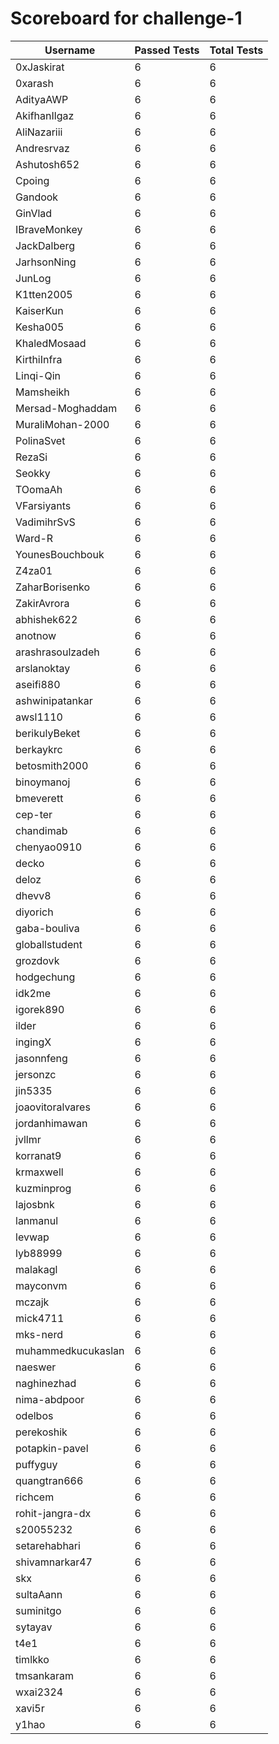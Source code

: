 # Scoreboard for challenge-1
| Username   | Passed Tests | Total Tests |
|------------|--------------|-------------|
| 0xJaskirat | 6 | 6 |
| 0xarash | 6 | 6 |
| AdityaAWP | 6 | 6 |
| AkifhanIlgaz | 6 | 6 |
| AliNazariii | 6 | 6 |
| Andresrvaz | 6 | 6 |
| Ashutosh652 | 6 | 6 |
| Cpoing | 6 | 6 |
| Gandook | 6 | 6 |
| GinVlad | 6 | 6 |
| IBraveMonkey | 6 | 6 |
| JackDalberg | 6 | 6 |
| JarhsonNing | 6 | 6 |
| JunLog | 6 | 6 |
| K1tten2005 | 6 | 6 |
| KaiserKun | 6 | 6 |
| Kesha005 | 6 | 6 |
| KhaledMosaad | 6 | 6 |
| KirthiInfra | 6 | 6 |
| Linqi-Qin | 6 | 6 |
| Mamsheikh | 6 | 6 |
| Mersad-Moghaddam | 6 | 6 |
| MuraliMohan-2000 | 6 | 6 |
| PolinaSvet | 6 | 6 |
| RezaSi | 6 | 6 |
| Seokky | 6 | 6 |
| TOomaAh | 6 | 6 |
| VFarsiyants | 6 | 6 |
| VadimihrSvS | 6 | 6 |
| Ward-R | 6 | 6 |
| YounesBouchbouk | 6 | 6 |
| Z4za01 | 6 | 6 |
| ZaharBorisenko | 6 | 6 |
| ZakirAvrora | 6 | 6 |
| abhishek622 | 6 | 6 |
| anotnow | 6 | 6 |
| arashrasoulzadeh | 6 | 6 |
| arslanoktay | 6 | 6 |
| aseifi880 | 6 | 6 |
| ashwinipatankar | 6 | 6 |
| awsl1110 | 6 | 6 |
| berikulyBeket | 6 | 6 |
| berkaykrc | 6 | 6 |
| betosmith2000 | 6 | 6 |
| binoymanoj | 6 | 6 |
| bmeverett | 6 | 6 |
| cep-ter | 6 | 6 |
| chandimab | 6 | 6 |
| chenyao0910 | 6 | 6 |
| decko | 6 | 6 |
| deloz | 6 | 6 |
| dhevv8 | 6 | 6 |
| diyorich | 6 | 6 |
| gaba-bouliva | 6 | 6 |
| globallstudent | 6 | 6 |
| grozdovk | 6 | 6 |
| hodgechung | 6 | 6 |
| idk2me | 6 | 6 |
| igorek890 | 6 | 6 |
| ilder | 6 | 6 |
| ingingX | 6 | 6 |
| jasonnfeng | 6 | 6 |
| jersonzc | 6 | 6 |
| jin5335 | 6 | 6 |
| joaovitoralvares | 6 | 6 |
| jordanhimawan | 6 | 6 |
| jvllmr | 6 | 6 |
| korranat9 | 6 | 6 |
| krmaxwell | 6 | 6 |
| kuzminprog | 6 | 6 |
| lajosbnk | 6 | 6 |
| lanmanul | 6 | 6 |
| levwap | 6 | 6 |
| lyb88999 | 6 | 6 |
| malakagl | 6 | 6 |
| mayconvm | 6 | 6 |
| mczajk | 6 | 6 |
| mick4711 | 6 | 6 |
| mks-nerd | 6 | 6 |
| muhammedkucukaslan | 6 | 6 |
| naeswer | 6 | 6 |
| naghinezhad | 6 | 6 |
| nima-abdpoor | 6 | 6 |
| odelbos | 6 | 6 |
| perekoshik | 6 | 6 |
| potapkin-pavel | 6 | 6 |
| puffyguy | 6 | 6 |
| quangtran666 | 6 | 6 |
| richcem | 6 | 6 |
| rohit-jangra-dx | 6 | 6 |
| s20055232 | 6 | 6 |
| setarehabhari | 6 | 6 |
| shivamnarkar47 | 6 | 6 |
| skx | 6 | 6 |
| sultaAann | 6 | 6 |
| suminitgo | 6 | 6 |
| sytayav | 6 | 6 |
| t4e1 | 6 | 6 |
| timlkko | 6 | 6 |
| tmsankaram | 6 | 6 |
| wxai2324 | 6 | 6 |
| xavi5r | 6 | 6 |
| y1hao | 6 | 6 |
